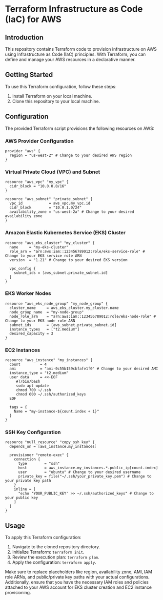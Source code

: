 # Terraform Infrastructure as Code (IaC) for AWS

## Introduction

This repository contains Terraform code to provision infrastructure on AWS using Infrastructure as Code (IaC) principles. With Terraform, you can define and manage your AWS resources in a declarative manner.

## Getting Started

To use this Terraform configuration, follow these steps:

1. Install Terraform on your local machine.
2. Clone this repository to your local machine.

## Configuration

The provided Terraform script provisions the following resources on AWS:

### AWS Provider Configuration

```hcl
provider "aws" {
  region = "us-west-2" # Change to your desired AWS region
}
```

### Virtual Private Cloud (VPC) and Subnet

```hcl
resource "aws_vpc" "my_vpc" {
  cidr_block = "10.0.0.0/16"
}

resource "aws_subnet" "private_subnet" {
  vpc_id            = aws_vpc.my_vpc.id
  cidr_block        = "10.0.1.0/24"
  availability_zone = "us-west-2a" # Change to your desired availability zone
}
```

### Amazon Elastic Kubernetes Service (EKS) Cluster

```hcl
resource "aws_eks_cluster" "my_cluster" {
  name     = "my-eks-cluster"
  role_arn = "arn:aws:iam::123456789012:role/eks-service-role" # Change to your EKS service role ARN
  version  = "1.21" # Change to your desired EKS version

  vpc_config {
    subnet_ids = [aws_subnet.private_subnet.id]
  }
}
```

### EKS Worker Nodes

```hcl
resource "aws_eks_node_group" "my_node_group" {
  cluster_name     = aws_eks_cluster.my_cluster.name
  node_group_name  = "my-node-group"
  node_role_arn    = "arn:aws:iam::123456789012:role/eks-node-role" # Change to your EKS node role ARN
  subnet_ids       = [aws_subnet.private_subnet.id]
  instance_types   = ["t2.medium"]
  desired_capacity = 3
}
```

### EC2 Instances

```hcl
resource "aws_instance" "my_instances" {
  count         = 4
  ami           = "ami-0c55b159cbfafe1f0" # Change to your desired AMI
  instance_type = "t2.medium"
  user_data     = <<-EOF
     #!/bin/bash
     sudo apt update
     chmod 700 ~/.ssh
     chmod 600 ~/.ssh/authorized_keys
  EOF

  tags = {
    Name = "my-instance-${count.index + 1}"
  }
}
```

### SSH Key Configuration

```hcl
resource "null_resource" "copy_ssh_key" {
  depends_on = [aws_instance.my_instances]

  provisioner "remote-exec" {
    connection {
      type        = "ssh"
      host        = aws_instance.my_instances.*.public_ip[count.index]
      user        = "ubuntu" # Change to your desired username
      private_key = file("~/.ssh/your_private_key.pem") # Change to your private key path
    }
    inline = [
      "echo 'YOUR_PUBLIC_KEY' >> ~/.ssh/authorized_keys" # Change to your public key
    ]
  }
}
```

## Usage

To apply this Terraform configuration:

1. Navigate to the cloned repository directory.
2. Initialize Terraform: `terraform init`.
3. Review the execution plan: `terraform plan`.
4. Apply the configuration: `terraform apply`.

Make sure to replace placeholders like region, availability zone, AMI, IAM role ARNs, and public/private key paths with your actual configurations. Additionally, ensure that you have the necessary IAM roles and policies attached to your AWS account for EKS cluster creation and EC2 instance provisioning.

